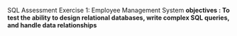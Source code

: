 SQL Assessment
Exercise 1: Employee Management System
**objectives : To test the ability to design relational databases, write complex SQL queries, and handle data relationships**

